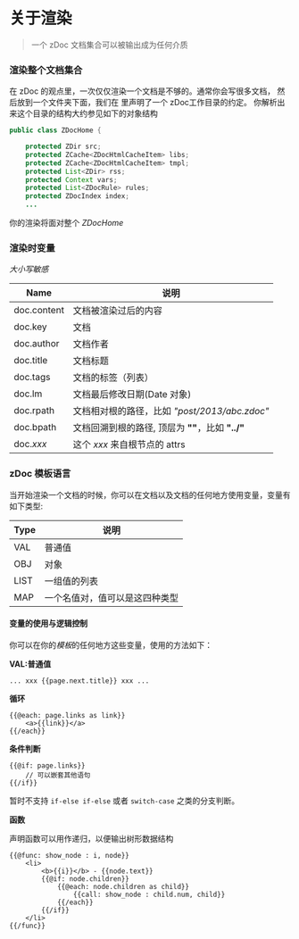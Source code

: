关于渲染
====
> 一个 zDoc 文档集合可以被输出成为任何介质

### 渲染整个文档集合

在 zDoc 的观点里，一次仅仅渲染一个文档是不够的。通常你会写很多文档，
然后放到一个文件夹下面，我们在 [](pages.md) 里声明了一个 zDoc工作目录的约定。
你解析出来这个目录的结构大约参见如下的对象结构

```java
public class ZDocHome {

    protected ZDir src;
    protected ZCache<ZDocHtmlCacheItem> libs;
    protected ZCache<ZDocHtmlCacheItem> tmpl;
    protected List<ZDir> rss;
    protected Context vars;
    protected List<ZDocRule> rules;
    protected ZDocIndex index;
    ...
```
你的渲染将面对整个 *ZDocHome*

### 渲染时变量

*大小写敏感*

Name        | 说明
------------|------------------------------
doc.content | 文档被渲染过后的内容
doc.key     | 文档
doc.author  | 文档作者
doc.title   | 文档标题
doc.tags    | 文档的标签（列表）
doc.lm      | 文档最后修改日期(Date 对象)
doc.rpath   | 文档相对根的路径，比如 *"post/2013/abc.zdoc"*
doc.bpath   | 文档回溯到根的路径, 顶层为 **""**，比如 **"../"**
doc.*xxx*   | 这个 *xxx* 来自根节点的 attrs

### zDoc 模板语言

当开始渲染一个文档的时候，你可以在文档以及文档的任何地方使用变量，变量有如下类型:

 Type | 说明
------|----------
VAL   | 普通值
OBJ   | 对象
LIST  | 一组值的列表
MAP   | 一个名值对，值可以是这四种类型

#### 变量的使用与逻辑控制

你可以在你的*模板*的任何地方这些变量，使用的方法如下：

**VAL:普通值**

    ... xxx {{page.next.title}} xxx ...

**循环**

    {{@each: page.links as link}}
        <a>{{link}}</a>
    {{/each}}


**条件判断**

    {{@if: page.links}}
        // 可以嵌套其他语句
    {{/if}}

暂时不支持 `if-else if-else` 或者 `switch-case` 之类的分支判断。

**函数**

声明函数可以用作递归，以便输出树形数据结构

    {{@func: show_node : i, node}}
        <li> 
            <b>{{i}}</b> - {{node.text}}
            {{@if: node.children}}
                {{@each: node.children as child}}
                    {{call: show_node : child.num, child}}
                {{/each}}
            {{/if}}
        </li>
    {{/func}}




















